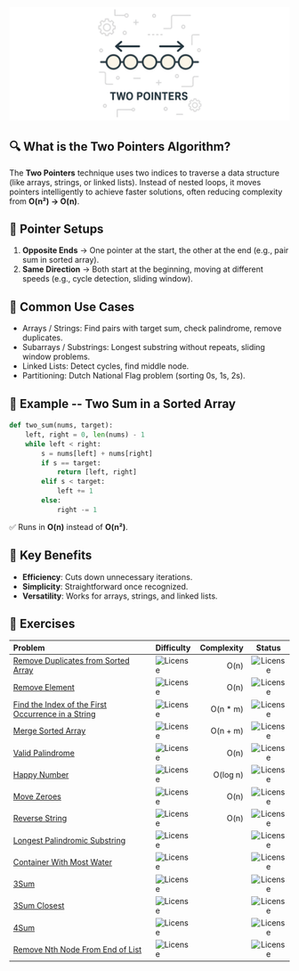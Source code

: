 ![Two pointers](docs/assets/two-pointers.png)

## 🔍 What is the Two Pointers Algorithm?
The **Two Pointers** technique uses two indices to traverse a data
structure (like arrays, strings, or linked lists). Instead of nested
loops, it moves pointers intelligently to achieve faster solutions,
often reducing complexity from **O(n²) → O(n)**.

## 🎯 Pointer Setups

1.  **Opposite Ends** → One pointer at the start, the other at the end
    (e.g., pair sum in sorted array).
2.  **Same Direction** → Both start at the beginning, moving at
    different speeds (e.g., cycle detection, sliding window).

## 📌 Common Use Cases

-   Arrays / Strings: Find pairs with target sum, check palindrome,
    remove duplicates.
-   Subarrays / Substrings: Longest substring without repeats, sliding
    window problems.
-   Linked Lists: Detect cycles, find middle node.
-   Partitioning: Dutch National Flag problem (sorting 0s, 1s, 2s).

## 🧩 Example -- Two Sum in a Sorted Array

``` python
def two_sum(nums, target):
    left, right = 0, len(nums) - 1
    while left < right:
        s = nums[left] + nums[right]
        if s == target:
            return [left, right]
        elif s < target:
            left += 1
        else:
            right -= 1
```

✅ Runs in **O(n)** instead of **O(n²)**.

## 🚀 Key Benefits

-   **Efficiency**: Cuts down unnecessary iterations.
-   **Simplicity**: Straightforward once recognized.
-   **Versatility**: Works for arrays, strings, and linked lists.

## 💪 Exercises

| Problem                                                                                                                                                                                        | Difficulty                                              | Complexity |                         Status                          |
|:-----------------------------------------------------------------------------------------------------------------------------------------------------------------------------------------------|:--------------------------------------------------------|-----------:|:-------------------------------------------------------:|
| [Remove Duplicates from Sorted Array](https://leetcode.com/problems/remove-duplicates-from-sorted-array)                                                                                       | ![License](https://img.shields.io/badge/Easy-greenblue) |       O(n) | ![License](https://img.shields.io/badge/Done-greenblue) |
| [Remove Element](https://leetcode.com/problems/remove-element/description/?envType=problem-list-v2&envId=two-pointers)                                                                         | ![License](https://img.shields.io/badge/Easy-greenblue) |       O(n) | ![License](https://img.shields.io/badge/Done-greenblue) |
| [Find the Index of the First Occurrence in a String](https://leetcode.com/problems/find-the-index-of-the-first-occurrence-in-a-string/description/?envType=problem-list-v2&envId=two-pointers) | ![License](https://img.shields.io/badge/Easy-greenblue) |   O(n * m) | ![License](https://img.shields.io/badge/Done-greenblue) |
| [Merge Sorted Array](https://leetcode.com/problems/merge-sorted-array/description/?envType=problem-list-v2&envId=two-pointers)                                                                 | ![License](https://img.shields.io/badge/Easy-greenblue) |   O(n + m) | ![License](https://img.shields.io/badge/Done-greenblue) |
| [Valid Palindrome](https://leetcode.com/problems/valid-palindrome/description/?envType=problem-list-v2&envId=two-pointers)                                                                     | ![License](https://img.shields.io/badge/Easy-greenblue) |       O(n) | ![License](https://img.shields.io/badge/Done-greenblue) |
| [Happy Number](https://leetcode.com/problems/happy-number/description/?envType=problem-list-v2&envId=two-pointers)                                                                             | ![License](https://img.shields.io/badge/Easy-greenblue) |   O(log n) | ![License](https://img.shields.io/badge/Done-greenblue) |
| [Move Zeroes](https://leetcode.com/problems/move-zeroes/description/?envType=problem-list-v2&envId=two-pointers)                                                                               | ![License](https://img.shields.io/badge/Easy-greenblue) |       O(n) | ![License](https://img.shields.io/badge/Done-greenblue) |
| [Reverse String](https://leetcode.com/problems/reverse-string/description/?envType=problem-list-v2&envId=two-pointers)                                                                         | ![License](https://img.shields.io/badge/Easy-greenblue) |       O(n) | ![License](https://img.shields.io/badge/Done-greenblue) |
| [Longest Palindromic Substring](https://leetcode.com/problems/longest-palindromic-substring/description/?envType=problem-list-v2&envId=two-pointers)                                           | ![License](https://img.shields.io/badge/Medium-orange)  |            |   ![License](https://img.shields.io/badge/Todo-gray)    |
| [Container With Most Water](https://leetcode.com/problems/container-with-most-water/description/?envType=problem-list-v2&envId=two-pointers)                                                   | ![License](https://img.shields.io/badge/Medium-orange)  |            |   ![License](https://img.shields.io/badge/Todo-gray)    |
| [3Sum](https://leetcode.com/problems/3sum/description/?envType=problem-list-v2&envId=two-pointers)                                                                                             | ![License](https://img.shields.io/badge/Medium-orange)  |            |   ![License](https://img.shields.io/badge/Todo-gray)    |
| [3Sum Closest](https://leetcode.com/problems/3sum-closest/description/?envType=problem-list-v2&envId=two-pointers)                                                                             | ![License](https://img.shields.io/badge/Medium-orange)  |            |   ![License](https://img.shields.io/badge/Todo-gray)    |
| [4Sum](https://leetcode.com/problems/4sum/description/?envType=problem-list-v2&envId=two-pointers)                                                                                             | ![License](https://img.shields.io/badge/Medium-orange)  |            |   ![License](https://img.shields.io/badge/Todo-gray)    |
| [Remove Nth Node From End of List](https://leetcode.com/problems/remove-nth-node-from-end-of-list/description/?envType=problem-list-v2&envId=two-pointers)                                     | ![License](https://img.shields.io/badge/Medium-orange)  |            |   ![License](https://img.shields.io/badge/Todo-gray)    |
